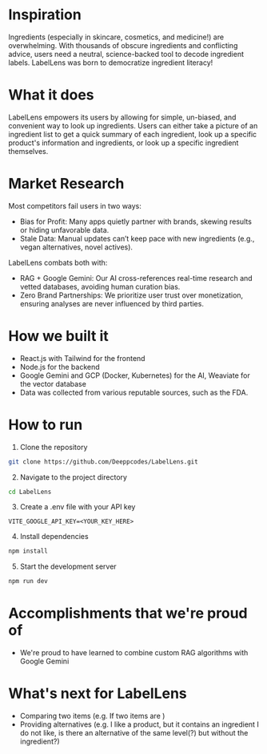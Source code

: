 # Inspiration
Ingredients (especially in skincare, cosmetics, and medicine!) are overwhelming.  With thousands of obscure ingredients and conflicting advice, users need a neutral, science-backed tool to decode ingredient labels.  LabelLens was born to democratize ingredient literacy!

# What it does
LabelLens empowers its users by allowing for simple, un-biased, and convenient way to look up ingredients.  Users can either take a picture of an ingredient list to get a quick summary of each ingredient, look up a specific product's information and ingredients, or look up a specific ingredient themselves.

# Market Research
Most competitors fail users in two ways:
- Bias for Profit: Many apps quietly partner with brands, skewing results or hiding unfavorable data.
- Stale Data: Manual updates can’t keep pace with new ingredients (e.g., vegan alternatives, novel actives).

LabelLens combats both with:
- RAG + Google Gemini: Our AI cross-references real-time research and vetted databases, avoiding human curation bias.
- Zero Brand Partnerships: We prioritize user trust over monetization, ensuring analyses are never influenced by third parties.

# How we built it
- React.js with Tailwind for the frontend
- Node.js for the backend
- Google Gemini and GCP (Docker, Kubernetes) for the AI, Weaviate for the vector database
- Data was collected from various reputable sources, such as the FDA.

# How to run
1. Clone the repository
```bash
git clone https://github.com/Deeppcodes/LabelLens.git
```
2. Navigate to the project directory
```bash
cd LabelLens
```

3. Create a .env file with your API key
```env
VITE_GOOGLE_API_KEY=<YOUR_KEY_HERE>
```

4. Install dependencies
```bash
npm install
```

5. Start the development server
```bash
npm run dev
```

# Accomplishments that we're proud of
- We're proud to have learned to combine custom RAG algorithms with Google Gemini 

# What's next for LabelLens
- Comparing two items (e.g. If two items are )
- Providing alternatives (e.g. I like a product, but it contains an ingredient I do not like, is there an alternative of the same level(?) but without the ingredient?)
